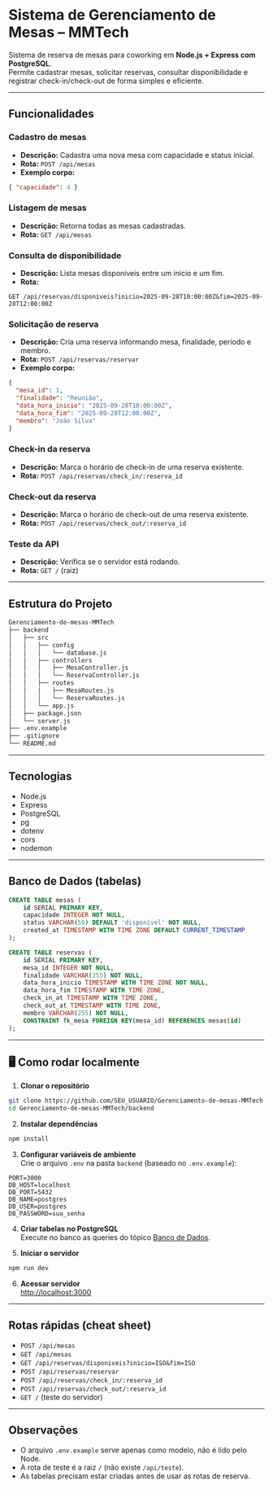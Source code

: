 # Sistema de Gerenciamento de Mesas – MMTech

Sistema de reserva de mesas para coworking em **Node.js + Express com PostgreSQL**.  
Permite cadastrar mesas, solicitar reservas, consultar disponibilidade e registrar check-in/check-out de forma simples e eficiente.

---

## Funcionalidades

### Cadastro de mesas
- **Descrição:** Cadastra uma nova mesa com capacidade e status inicial.  
- **Rota:** `POST /api/mesas`  
- **Exemplo corpo:**  
```json
{ "capacidade": 4 }
```

### Listagem de mesas
- **Descrição:** Retorna todas as mesas cadastradas.  
- **Rota:** `GET /api/mesas`

### Consulta de disponibilidade
- **Descrição:** Lista mesas disponíveis entre um início e um fim.  
- **Rota:**  
```
GET /api/reservas/disponiveis?inicio=2025-09-28T10:00:00Z&fim=2025-09-28T12:00:00Z
```

### Solicitação de reserva
- **Descrição:** Cria uma reserva informando mesa, finalidade, período e membro.  
- **Rota:** `POST /api/reservas/reservar`  
- **Exemplo corpo:**  
```json
{ 
  "mesa_id": 1, 
  "finalidade": "Reunião", 
  "data_hora_inicio": "2025-09-28T10:00:00Z", 
  "data_hora_fim": "2025-09-28T12:00:00Z", 
  "membro": "João Silva" 
}
```

### Check-in da reserva
- **Descrição:** Marca o horário de check-in de uma reserva existente.  
- **Rota:** `POST /api/reservas/check_in/:reserva_id`

### Check-out da reserva
- **Descrição:** Marca o horário de check-out de uma reserva existente.  
- **Rota:** `POST /api/reservas/check_out/:reserva_id`

### Teste da API
- **Descrição:** Verifica se o servidor está rodando.  
- **Rota:** `GET /` (raiz)

---

## Estrutura do Projeto

```bash
Gerenciamento-de-mesas-MMTech
├── backend
│   ├── src
│   │   ├── config
│   │   │   └── database.js
│   │   ├── controllers
│   │   │   ├── MesaController.js
│   │   │   └── ReservaController.js
│   │   ├── routes
│   │   │   ├── MesaRoutes.js
│   │   │   └── ReservaRoutes.js
│   │   └── app.js
│   ├── package.json
│   └── server.js
├── .env.example
├── .gitignore
└── README.md
```

---

## Tecnologias

- Node.js  
- Express  
- PostgreSQL  
- pg  
- dotenv  
- cors  
- nodemon  

---

## Banco de Dados (tabelas)

```sql
CREATE TABLE mesas (
    id SERIAL PRIMARY KEY,
    capacidade INTEGER NOT NULL,
    status VARCHAR(50) DEFAULT 'disponível' NOT NULL,
    created_at TIMESTAMP WITH TIME ZONE DEFAULT CURRENT_TIMESTAMP
);

CREATE TABLE reservas (
    id SERIAL PRIMARY KEY,
    mesa_id INTEGER NOT NULL,
    finalidade VARCHAR(255) NOT NULL,
    data_hora_inicio TIMESTAMP WITH TIME ZONE NOT NULL,
    data_hora_fim TIMESTAMP WITH TIME ZONE,
    check_in_at TIMESTAMP WITH TIME ZONE,
    check_out_at TIMESTAMP WITH TIME ZONE,
    membro VARCHAR(255) NOT NULL,
    CONSTRAINT fk_mesa FOREIGN KEY(mesa_id) REFERENCES mesas(id)
);
```

---

## 🖥 Como rodar localmente

1. **Clonar o repositório**  
```bash
git clone https://github.com/SEU_USUARIO/Gerenciamento-de-mesas-MMTech.git
cd Gerenciamento-de-mesas-MMTech/backend
```

2. **Instalar dependências**  
```bash
npm install
```

3. **Configurar variáveis de ambiente**  
Crie o arquivo `.env` na pasta `backend` (baseado no `.env.example`):  
```env
PORT=3000
DB_HOST=localhost
DB_PORT=5432
DB_NAME=postgres
DB_USER=postgres
DB_PASSWORD=sua_senha
```

4. **Criar tabelas no PostgreSQL**  
Execute no banco as queries do tópico [Banco de Dados](#-banco-de-dados-tabelas).

5. **Iniciar o servidor**  
```bash
npm run dev
```

6. **Acessar servidor**  
[http://localhost:3000](http://localhost:3000)

---

## Rotas rápidas (cheat sheet)

- `POST /api/mesas`  
- `GET /api/mesas`  
- `GET /api/reservas/disponiveis?inicio=ISO&fim=ISO`  
- `POST /api/reservas/reservar`  
- `POST /api/reservas/check_in/:reserva_id`  
- `POST /api/reservas/check_out/:reserva_id`  
- `GET /` (teste do servidor)

---

## Observações

- O arquivo `.env.example` serve apenas como modelo, não é lido pelo Node.  
- A rota de teste é a raiz `/` (não existe `/api/teste`).  
- As tabelas precisam estar criadas antes de usar as rotas de reserva.  
